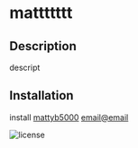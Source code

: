 # mattttttt
## Description
descript
## Installation
install
[mattyb5000](https://github.com/mattyb5000)
<email@email>
           
![license](https://img.shields.io/badge/license-MIT-blue) 
